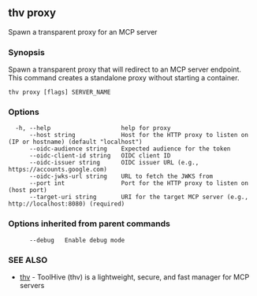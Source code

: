 ## thv proxy

Spawn a transparent proxy for an MCP server

### Synopsis

Spawn a transparent proxy that will redirect to an MCP server endpoint.
This command creates a standalone proxy without starting a container.

```
thv proxy [flags] SERVER_NAME
```

### Options

```
  -h, --help                    help for proxy
      --host string             Host for the HTTP proxy to listen on (IP or hostname) (default "localhost")
      --oidc-audience string    Expected audience for the token
      --oidc-client-id string   OIDC client ID
      --oidc-issuer string      OIDC issuer URL (e.g., https://accounts.google.com)
      --oidc-jwks-url string    URL to fetch the JWKS from
      --port int                Port for the HTTP proxy to listen on (host port)
      --target-uri string       URI for the target MCP server (e.g., http://localhost:8080) (required)
```

### Options inherited from parent commands

```
      --debug   Enable debug mode
```

### SEE ALSO

* [thv](thv.md)	 - ToolHive (thv) is a lightweight, secure, and fast manager for MCP servers

